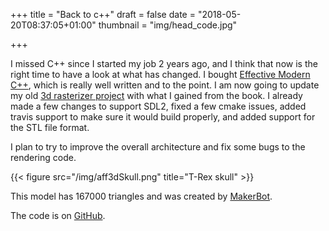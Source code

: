 +++
title = "Back to c++"
draft = false
date = "2018-05-20T08:37:05+01:00"
thumbnail = "img/head_code.jpg"

+++

I missed C++ since I started my job 2 years ago, and I think that now is the
right time to have a look at what has changed. I bought [Effective Modern
C++](http://shop.oreilly.com/product/0636920033707.do), which is really well
written and to the point. I am now going to update my old [3d rasterizer
project](https://github.com/blizarre/aff3d) with what I gained from the book. I
already made a few changes to support SDL2, fixed a few cmake issues, added
travis support to make sure it would build properly, and added support for the
STL file format.

I plan to try to improve the overall architecture and fix some bugs to the rendering code.

{{< figure src="/img/aff3dSkull.png" title="T-Rex skull" >}}

This model has 167000 triangles and was created by [MakerBot](https://www.thingiverse.com/thing:308335).

The code is on [GitHub](https://github.com/blizarre/aff3d).